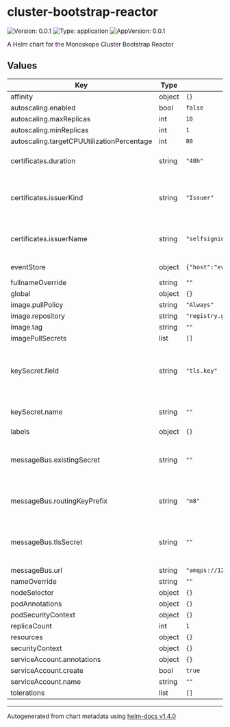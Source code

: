 # cluster-bootstrap-reactor

![Version: 0.0.1](https://img.shields.io/badge/Version-0.0.1-informational?style=flat-square) ![Type: application](https://img.shields.io/badge/Type-application-informational?style=flat-square) ![AppVersion: 0.0.1](https://img.shields.io/badge/AppVersion-0.0.1-informational?style=flat-square)

A Helm chart for the Monoskope Cluster Bootstrap Reactor

## Values

| Key | Type | Default | Description |
|-----|------|---------|-------------|
| affinity | object | `{}` |  |
| autoscaling.enabled | bool | `false` |  |
| autoscaling.maxReplicas | int | `10` |  |
| autoscaling.minReplicas | int | `1` |  |
| autoscaling.targetCPUUtilizationPercentage | int | `80` |  |
| certificates.duration | string | `"48h"` | cluster certificate validity duration |
| certificates.issuerKind | string | `"Issuer"` | cert-manager issuer type to use to issue cluster certificates |
| certificates.issuerName | string | `"selfsigning-issuer"` | cert-manager issuer to use to issue cluster certificates |
| eventStore | object | `{"host":"eventstore","port":8080,"prefix":""}` | API address of the event store |
| fullnameOverride | string | `""` |  |
| global | object | `{}` |  |
| image.pullPolicy | string | `"Always"` |  |
| image.repository | string | `"registry.gitlab.figo.systems/platform/monoskope/monoskope/clusterbootstrapreactor"` |  |
| image.tag | string | `""` |  |
| imagePullSecrets | list | `[]` |  |
| keySecret.field | string | `"tls.key"` | field of the secret containing the private key (PEM or DER-encoded) |
| keySecret.name | string | `""` | secret containing private key |
| labels | object | `{}` |  |
| messageBus.existingSecret | string | `""` | Name of the configmap containing the config for the messagebus |
| messageBus.routingKeyPrefix | string | `"m8"` | Prefix for routing messages via message bus |
| messageBus.tlsSecret | string | `""` | Name of the secret containing the tls certificates/keys |
| messageBus.url | string | `"amqps://127.0.0.1:5672/"` | URL of the bus |
| nameOverride | string | `""` |  |
| nodeSelector | object | `{}` |  |
| podAnnotations | object | `{}` |  |
| podSecurityContext | object | `{}` |  |
| replicaCount | int | `1` |  |
| resources | object | `{}` |  |
| securityContext | object | `{}` |  |
| serviceAccount.annotations | object | `{}` |  |
| serviceAccount.create | bool | `true` |  |
| serviceAccount.name | string | `""` |  |
| tolerations | list | `[]` |  |

----------------------------------------------
Autogenerated from chart metadata using [helm-docs v1.4.0](https://github.com/norwoodj/helm-docs/releases/v1.4.0)
